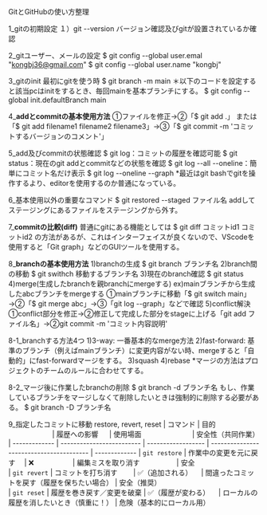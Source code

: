GitとGitHubの使い方整理

1_gitの初期設定
１）git --version
バージョン確認及びgitが設置されているか確認

2_gitユーザー、メールの設定
$ git config --global user.emal "kongbj36@gmail.com"
$ git config --global user.name "kongbj"

3_gitのinit
最初にgitを使う時
$ git branch -m main
＊以下のコードを設定すると該当pcはinitをするとき、毎回mainを基本ブランチにする。
$ git config --global init.defaultBranch main

4_**********addとcommitの基本使用方法**********
➀ファイルを修正→➁「$ git add .」 または「$ git add filename1 filename2 filename3」→➂「$ git commit -m 'コミットするバージョンのコメント'」

5_add及びcommitの状態確認
$ git log：コミットの履歴を確認可能
$ git status：現在のgit addとcommitなどの状態を確認
$ git log --all --oneline：簡単にコミット名だけ表示
$ git log --oneline --graph
*最近はgit bashでgitを操作するより、editorを使用するのか普通になっている。

6_基本使用以外の重要なコマンド
$ git restored --staged ファイル名
addしてステージングにあるファイルをステージングから外す。

7_**********commitの比較(diff)**********
普通にgitにある機能としては
$ git diff コミットid1 コミットid2
の方法があるが、これはインターフェイスが良くないので、VScodeを使用すると「Git graph」などのGUIツールを使用する。

8_**********branchの基本使用方法**********
1)branchの生成
$ git branch ブランチ名
2)branch間の移動
$ git swithch 移動するブランチ名
3)現在のbranch確認
$ git status
4)merge(生成したbranchを親branchにmergeする)
ex)mainブランチから生成したabcブランチをmergeする
➀mainブランチに移動「$ git switch main」→➁「$ git merge abc」→➂「git log --graph」などで確認
5)conflict解決
➀conflict部分を修正→➁修正して完成した部分をstageに上げる「git add ファイル名」→➁git commit -m 'コミット内容説明'

8-1_branchする方法4つ
1)3-way: 一番基本的なmerge方法
2)fast-forward: 基準のブランチ（例えばmainブランチ）に変更内容がない時、mergeすると「自動的」にfast-forwardマージをする。
3)squash
4)rebase
*マージの方法はプロジェクトのチームのルールに合わせてする。

8-2_マージ後に作業したbranchの削除
$ git branch -d ブランチ名
もし、作業しているブランチをマージしなくて削除したいときは強制的に削除する必要がある。
$ git branch -D ブランチ名

9_指定したコミットに移動
restore, revert, reset
| コマンド      | 目的           　　　　　　 | 履歴への影響   　 | 使用場面                   　　　　　　　| 安全性（共同作業）
| ------------- | ------------------------- | ------------------ | ---------------------------------------- | ------------- 
| `git restore` | 作業中の変更を元に戻す   　| ❌        　　　　 　| 編集ミスを取り消す              　　　　　| 安全            
| `git revert`  | コミットを打ち消す     　　| ✅（追加される）  　| 間違ったコミットを戻す（履歴を保ちたい場合） | 安全（推奨）        
| `git reset`   | 履歴を巻き戻す／変更を破棄 | ✅（履歴が変わる） 　| ローカルの履歴を消したいとき（慎重に！）   | 危険（基本的にローカル用） 



